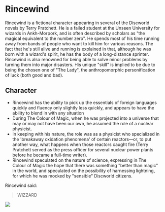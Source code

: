 # Rincewind

Rincewind is a fictional character appearing in several of the Discworld novels by Terry Pratchett. He is a failed student at the Unseen University for wizards in Ankh-Morpork, and is often described by scholars as "the magical equivalent to the number zero". He spends most of his time running away from bands of people who want to kill him for various reasons. The fact that he's still alive and running is explained in that, although he was born with a wizard's spirit, he has the body of a long-distance sprinter. Rincewind is also renowned for being able to solve minor problems by turning them into major disasters. His unique "skill" is implied to be due to being the chosen one of "The Lady", the anthropomorphic personification of luck (both good and bad).

## Character

* Rincewind has the ability to pick up the essentials of foreign languages quickly and fluency only slightly less quickly, and appears to have the ability to blend in with any situation
* During The Colour of Magic, when he was projected into a universe that may or may not have been our own, he assumed the role of a nuclear physicist.
* In keeping with his nature, the role was as a physicist who specialized in the 'breakaway oxidation phenomena' of certain reactors—or, to put another way, what happens when those reactors caught fire (Terry Pratchett served as the press officer for several nuclear power plants before he became a full-time writer).
* Rincewind speculated on the nature of science, expressing in The Colour of Magic the hope that there was something "better than magic" in the world, and speculated on the possibility of harnessing lightning, for which he was mocked by "sensible" Discworld citizens.

Rincewind said:
> WIZZARD

<img src="https://upload.wikimedia.org/wikipedia/en/thumb/c/c5/Rincewind.png/220px-Rincewind.png"/>